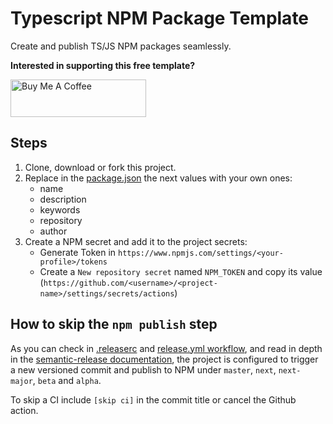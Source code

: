 # Typescript NPM Package Template

Create and publish TS/JS NPM packages seamlessly.

**Interested in supporting this free template?**

<a href="https://www.buymeacoffee.com/josegoval" target="_blank"><img src="https://cdn.buymeacoffee.com/buttons/v2/default-yellow.png" alt="Buy Me A Coffee" style="height: 60px !important;width: 217px !important;" ></a>

## Steps

1. Clone, download or fork this project.
2. Replace in the [package.json](package.json) the next values with your own ones:
    - name
    - description
    - keywords
    - repository
    - author
3. Create a NPM secret and add it to the project secrets:
    - Generate Token in `https://www.npmjs.com/settings/<your-profile>/tokens`
    - Create a `New repository secret` named `NPM_TOKEN` and copy its value (`https://github.com/<username>/<project-name>/settings/secrets/actions`)

## How to skip the `npm publish` step

As you can check in [.releaserc](.releaserc) and [release.yml workflow](.github/workflows/release.yml), and read in depth in the [semantic-release documentation](https://semantic-release.gitbook.io/semantic-release/usage/configuration), the project is configured to trigger a new versioned commit and publish to NPM under `master`, `next`, `next-major`, `beta` and `alpha`.

To skip a CI include `[skip ci]` in the commit title or cancel the Github action.




